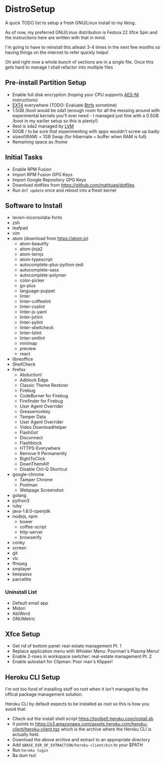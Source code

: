 # DistroSetup

A quick TODO list to setup a fresh GNU/Linux install to my liking.

As of now, my preferred GNU/Linux distribution is Fedora 22 Xfce Spin and the
instructions here are written with that in mind.

I'm going to have to reinstall this atleast 3-4 times in the next few months so
having things on the internet to refer quickly helps!

Oh and right now a whole bunch of sections are in a single file. Once this gets
hard to manage I shall refactor into multiple files

## Pre-install Partition Setup

* Enable full disk encryption (hoping your CPU supports
  [AES-NI](https://en.wikipedia.org/wiki/AES_instruction_set) instructions)
* [EXT4](https://en.wikipedia.org/wiki/Ext4) everywhere (TODO: Evaluate
  [Btrfs](https://en.wikipedia.org/wiki/Btrfs) sometime)
* 1.5GB /boot would be sda1 (enough room for all the messing around with
  experimental kernels you'll ever need - I managed just fine with a 0.5GB /boot
  in my earlier setup so this is plenty!)
* Rest is sda2 managed by
  [LVM](https://en.wikipedia.org/wiki/Logical_Volume_Manager_(Linux))
* 50GB / to be sure that experimenting with apps wouldn't screw up badly
* sizeof(RAM) + 1GB Swap (for hibernate + buffer when RAM is full)
* Remaining space as /home

## Initial Tasks

* Enable RPM Fusion
* Import RPM Fusion GPG Keys
* Import Google Repository GPG Keys
* Download dotfiles from https://github.com/mahtuag/dotfiles
* Run ```dnf update``` once and reboot into a fresh kernel

## Software to Install

* levien-inconsolata-fonts
* zsh
* leafpad
* vim
* atom (download from https://atom.io)
  * atom-beautify
  * atom-jinja2
  * atom-ternjs
  * atom-typescript
  * autocomplete-plus-python-jedi
  * autocomplete-sass
  * autocomplete-polymer
  * color-picker
  * go-plus
  * language-puppet
  * linter
  * linter-coffeelint
  * linter-csslint
  * linter-js-yaml
  * linter-jshint
  * linter-pylint
  * linter-shellcheck
  * linter-tslint
  * linter-xmllint
  * minimap
  * preview
  * react
* libreoffice
* ShellCheck
* firefox
  * Abduction!
  * Adblock Edge
  * Classic Theme Restorer
  * Firebug
  * CodeBurner for Firebug
  * Firefinder for Firebug
  * User Agent Overrider
  * Greasemonkey
  * Tamper Data
  * User Agent Overrider
  * Video DownloadHelper
  * FlashGot
  * Disconnect
  * Flashblock
  * HTTPS-Everywhere
  * Remove It Permanently
  * RightToClick
  * DownThemAll!
  * Disable Ctrl-Q Shortcut
* google-chrome
  * Tamper Chrome
  * Postman
  * Webpage Screenshot
* golang
* python3
* ruby
* java-1.8.0-openjdk
* nodejs, npm
  * bower
  * coffee-script
  * http-server
  * browserify
* conky
* screen
* git
* vlc
* ffmpeg
* smplayer
* keepassx
* parcellite

### Uninstall List

* Default email app
* Midori
* AbiWord
* GNUMetric

## Xfce Setup

* Get rid of bottom panel: real-estate management Pt. 1
* Replace application menu with Whisker Menu: Poorman's Plasma Menu!
* Enable 2-rows in workspace switcher: real-estate management Pt. 2
* Enable autostart for Clipman: Poor man's Klipper!

## Heroku CLI Setup

I'm not too fond of installing stuff on root when it isn't managed by the
offical package management solution.

Heroku CLI by default expects to be installed as root so this is how you avoid
that:

* Check out the install  shell script https://toolbelt.heroku.com/install.sh
* It points to
  https://s3.amazonaws.com/assets.heroku.com/heroku-client/heroku-client.tgz
  which is the archive where the Heroku CLI is actually held.
* Download the above archive and extract to an appropriate directory
* Add ```$BASE_DIR_OF_EXTRACTION/heroku-client/bin``` to your $PATH
* Run ```heroku login```
* Ba dum tss!
